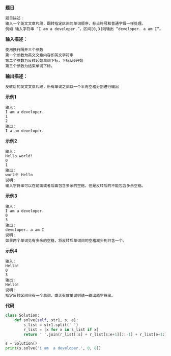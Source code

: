 **题目**
```
题目描述：
输入一个英文文章片段，翻转指定区间的单词顺序，标点符号和普通字母一样处理。
例如 输入字符串 “I am a developer.”，区间[0,3]则输出 “developer. a am I”。
```
**输入描述：**
```
使用换行隔开三个参数
第一个参数为英文文章内容即英文字符串
第二个参数为反转起始单词下标，下标从0开始
第三个参数为结束单词下标，
```
**输出描述：**
```
反转后的英文文章片段，所有单词之间以一个半角空格分割进行输出
```
**示例1**
```
输入：
I am a developer.
1
2
输出：
I a am developer. 
```
**示例2**
```
输入：
Hello world!
0
1
输出：
world! Hello
说明：
输入字符串可以在前面或者后面包含多余的空格，但是反转后的不能包含多余空格。
```
**示例3**
```
输入：
I am a developer.
0
3
输出：
developer. a am I
说明：
如果两个单词见有多余的空格，将反转后单词间的空格减少到只含一个。
```
**示例4**
```
输入：
Hello!
0
3
输出：
Hello!
说明：
指定反转区间只有一个单词，或无有效单词则统一输出原字符串。
```
**代码**
```python
class Solution:
    def solve(self, str1, s, e):
        s_list = str1.split(' ')
        r_list = [x for x in s_list if x]
        return ' '.join(r_list[:s] + r_list[s:e+1][::-1] + r_list[e+1:])

s = Solution()
print(s.solve('i am  a developer.', 0, 8))
```